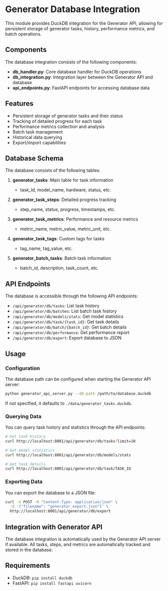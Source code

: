 # Generator Database Integration

This module provides DuckDB integration for the Generator API, allowing for persistent storage of generator tasks, history, performance metrics, and batch operations.

## Components

The database integration consists of the following components:

- **db_handler.py**: Core database handler for DuckDB operations
- **db_integration.py**: Integration layer between the Generator API and database
- **api_endpoints.py**: FastAPI endpoints for accessing database data

## Features

- Persistent storage of generator tasks and their status
- Tracking of detailed progress for each task
- Performance metrics collection and analysis
- Batch task management
- Historical data querying
- Export/import capabilities

## Database Schema

The database consists of the following tables:

1. **generator_tasks**: Main table for task information
   - task_id, model_name, hardware, status, etc.

2. **generator_task_steps**: Detailed progress tracking
   - step_name, status, progress, timestamps, etc.

3. **generator_task_metrics**: Performance and resource metrics
   - metric_name, metric_value, metric_unit, etc.

4. **generator_task_tags**: Custom tags for tasks
   - tag_name, tag_value, etc.

5. **generator_batch_tasks**: Batch task information
   - batch_id, description, task_count, etc.

## API Endpoints

The database is accessible through the following API endpoints:

- `/api/generator/db/tasks`: List task history
- `/api/generator/db/batches`: List batch task history
- `/api/generator/db/models/stats`: Get model statistics
- `/api/generator/db/task/{task_id}`: Get task details
- `/api/generator/db/batch/{batch_id}`: Get batch details
- `/api/generator/db/performance`: Get performance report
- `/api/generator/db/export`: Export database to JSON

## Usage

### Configuration

The database path can be configured when starting the Generator API server:

```bash
python generator_api_server.py --db-path /path/to/database.duckdb
```

If not specified, it defaults to `./data/generator_tasks.duckdb`.

### Querying Data

You can query task history and statistics through the API endpoints:

```bash
# Get task history
curl http://localhost:8001/api/generator/db/tasks?limit=10

# Get model statistics
curl http://localhost:8001/api/generator/db/models/stats

# Get task details
curl http://localhost:8001/api/generator/db/task/TASK_ID
```

### Exporting Data

You can export the database to a JSON file:

```bash
curl -X POST -H "Content-Type: application/json" \
  -d '{"filename": "generator_export.json"}' \
  http://localhost:8001/api/generator/db/export
```

## Integration with Generator API

The database integration is automatically used by the Generator API server if available. All tasks, steps, and metrics are automatically tracked and stored in the database.

## Requirements

- DuckDB: `pip install duckdb`
- FastAPI: `pip install fastapi uvicorn`